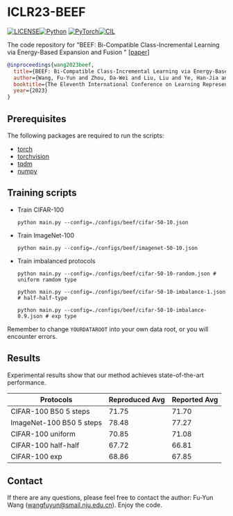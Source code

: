 # ICLR23-BEEF

[![LICENSE](https://img.shields.io/badge/license-MIT-green?style=flat-square)](https://github.com/yaoyao-liu/class-incremental-learning/blob/master/LICENSE)[![Python](https://img.shields.io/badge/python-3.8-blue.svg?style=flat-square&logo=python&color=3776AB&logoColor=3776AB)](https://www.python.org/) [![PyTorch](https://img.shields.io/badge/pytorch-1.8-%237732a8?style=flat-square&logo=PyTorch&color=EE4C2C)](https://pytorch.org/)[![CIL](https://img.shields.io/badge/ClassIncrementalLearning-SOTA-success??style=for-the-badge&logo=appveyor)](https://paperswithcode.com/task/incremental-learning)

The code repository for "BEEF: Bi-Compatible Class-Incremental Learning via Energy-Based Expansion and Fusion " [[paper](https://openreview.net/pdf?id=iP77_axu0h3)]

```bibtex
@inproceedings{wang2023beef,
  title={BEEF: Bi-Compatible Class-Incremental Learning via Energy-Based Expansion and Fusion},
  author={Wang, Fu-Yun and Zhou, Da-Wei and Liu, Liu and Ye, Han-Jia and Bian, Yatao and Zhan, De-Chuan and Zhao, Peilin},
  booktitle={The Eleventh International Conference on Learning Representations},
  year={2023}
}
```

## Prerequisites

The following packages are required to run the scripts:

- [torch](https://github.com/pytorch/pytorch)
- [torchvision](https://github.com/pytorch/vision)
- [tqdm](https://github.com/tqdm/tqdm)
- [numpy](https://github.com/numpy/numpy)

## Training scripts

- Train CIFAR-100

  ```
  python main.py --config=./configs/beef/cifar-50-10.json
  ```
- Train ImageNet-100

  ```
  python main.py --config=./configs/beef/imagenet-50-10.json
  ```
- Train imbalanced protocols

  ```
  python main.py --config=./configs/beef/cifar-50-10-random.json # uniform ramdom type
  
  python main.py --config=./configs/beef/cifar-50-10-imbalance-1.json # half-half-type
  
  python main.py --config=./configs/beef/cifar-50-10-imbalance-0.9.json # exp type
  ```


Remember to change `YOURDATAROOT` into your own data root, or you will encounter errors.

## Results

 Experimental results show that our method achieves state-of-the-art performance.

| Protocols                | Reproduced Avg | Reported Avg |
| ------------------------ | -------------- | ------------ |
| CIFAR-100 B50 5 steps    | 71.75          | 71.70        |
| ImageNet-100 B50 5 steps | 78.48          | 77.27        |
| CIFAR-100 uniform        | 70.85          | 71.08        |
| CIFAR-100 half-half      | 67.72          | 66.81        |
| CIFAR-100 exp            | 68.86          | 67.85        |

## Contact

If there are any questions, please feel free to contact the author: Fu-Yun Wang ([wangfuyun@smail.nju.edu.cn](mailto:wangfuyun@smail.nju.edu.cn)). Enjoy the code.
